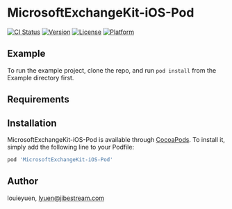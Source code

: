 # MicrosoftExchangeKit-iOS-Pod

[![CI Status](http://img.shields.io/travis/louieyune/MicrosoftExchangeKit-iOS-Pod.svg?style=flat)](https://travis-ci.org/louieyune/MicrosoftExchangeKit-iOS-Pod)
[![Version](https://img.shields.io/cocoapods/v/MicrosoftExchangeKit-iOS-Pod.svg?style=flat)](http://cocoapods.org/pods/MicrosoftExchangeKit-iOS-Pod)
[![License](https://img.shields.io/cocoapods/l/MicrosoftExchangeKit-iOS-Pod.svg?style=flat)](http://cocoapods.org/pods/MicrosoftExchangeKit-iOS-Pod)
[![Platform](https://img.shields.io/cocoapods/p/MicrosoftExchangeKit-iOS-Pod.svg?style=flat)](http://cocoapods.org/pods/MicrosoftExchangeKit-iOS-Pod)

## Example

To run the example project, clone the repo, and run `pod install` from the Example directory first.

## Requirements

## Installation

MicrosoftExchangeKit-iOS-Pod is available through [CocoaPods](http://cocoapods.org). To install
it, simply add the following line to your Podfile:

```ruby
pod 'MicrosoftExchangeKit-iOS-Pod'
```

## Author

louieyuen, lyuen@jibestream.com
